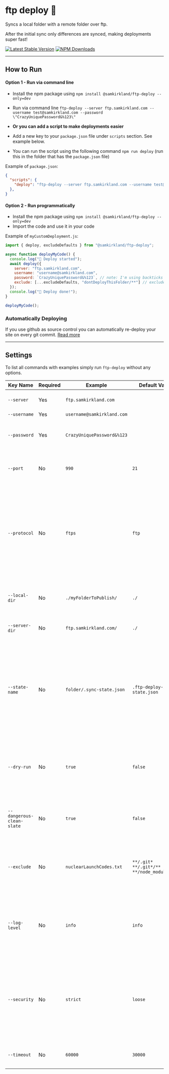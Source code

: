 # ftp deploy 🚀

Syncs a local folder with a remote folder over ftp.

After the initial sync only differences are synced, making deployments super fast!

[![Latest Stable Version](https://img.shields.io/npm/v/@samkirkland/ftp-deploy.svg?style=flat-square)](https://www.npmjs.com/package/@samkirkland/ftp-deploy)
[![NPM Downloads](https://img.shields.io/npm/dt/@samkirkland/ftp-deploy.svg?style=flat-square)](https://www.npmjs.com/package/@samkirkland/ftp-deploy)

---

## How to Run
#### Option 1 - Run via command line
- Install the npm package using `npm install @samkirkland/ftp-deploy --only=dev`
- Run via command line `ftp-deploy --server ftp.samkirkland.com --username test@samkirkland.com --password \"CrazyUniquePassword&%123\"`

- **Or you can add a script to make deployments easier**
- Add a new key to your `package.json` file under `scripts` section. See example below.
- You can run the script using the following command `npm run deploy` (run this in the folder that has the `package.json` file)

Example of `package.json`:
```json
{
  "scripts": {
    "deploy": "ftp-deploy --server ftp.samkirkland.com --username test@samkirkland.com --password \"CrazyUniquePassword&%123\"",
  },
}
```

#### Option 2 - Run programmatically
- Install the npm package using `npm install @samkirkland/ftp-deploy --only=dev`
- Import the code and use it in your code

Example of `myCustomDeployment.js`:
```javascript
import { deploy, excludeDefaults } from "@samkirkland/ftp-deploy";

async function deployMyCode() {
  console.log("🚚 Deploy started");
  await deploy({
    server: "ftp.samkirkland.com",
    username: "username@samkirkland.com",
    password: `CrazyUniquePassword&%123`, // note: I'm using backticks here ` so I don't have to escape quotes
    exclude: [...excludeDefaults, "dontDeployThisFolder/**"] // excludeDefaults will exclude .git files and node_modules
  });
  console.log("🚀 Deploy done!");
}

deployMyCode();

```

### Automatically Deploying
If you use github as source control you can automatically re-deploy your site on every git commit. [Read more](https://github.com/SamKirkland/FTP-Deploy-Action)

---

## Settings

To list all commands with examples simply run `ftp-deploy` without any options.

| Key Name                  | Required | Example                    | Default Value                                 | Description                                                                                                                                                        |
|---------------------------|----------|----------------------------|-----------------------------------------------|--------------------------------------------------------------------------------------------------------------------------------------------------------------------|
| `--server`                | Yes      | `ftp.samkirkland.com`      |                                               | Deployment destination server                                                                                                                                      |
| `--username`              | Yes      | `username@samkirkland.com` |                                               | ftp username                                                                                                                                                       |
| `--password`              | Yes      | `CrazyUniquePassword&%123` |                                               | ftp password, be sure to escape quotes and spaces                                                                                                                  |
| `--port`                  | No       | `990`                      | `21`                                          | Server port to connect to (read your web hosts docs)                                                                                                               |
| `--protocol`              | No       | `ftps`                     | `ftp`                                         | `ftp`: provides no encryption, `ftps`: full encryption newest standard (aka "explicit" ftps), `ftps-legacy`: full encryption legacy standard (aka "implicit" ftps) |
| `--local-dir`             | No       | `./myFolderToPublish/`     | `./`                                          | Path to upload to on the server, must end with trailing slash `/`                                                                                                  |
| `--server-dir`            | No       | `ftp.samkirkland.com/`     | `./`                                          | Folder to upload from, must end with trailing slash `/`                                                                                                            |
| `--state-name`            | No       | `folder/.sync-state.json`  | `.ftp-deploy-sync-state.json`                 | ftp-deploy uses this file to track what's been deployed already, so only differences can be published. If you don't like the name or location you can customize it |
| `--dry-run`               | No       | `true`                     | `false`                                       | Prints which modifications will be made with current config options, but doesn't actually make any changes                                                         |
| `--dangerous-clean-slate` | No       | `true`                     | `false`                                       | Deletes ALL contents of server-dir, even items marked as `--exclude` argument                                                                                      |
| `--exclude`               | No       | `nuclearLaunchCodes.txt`   | `**/.git*` `**/.git*/**` `**/node_modules/**` | An array of glob patterns, these files will not be included in the publish/delete process                                                                          |
| `--log-level`             | No       | `info`                     | `info`                                        | `minimal`: only important info, `standard`: important info and basic file changes, `verbose`: print everything the script is doing                                 |
| `--security`              | No       | `strict`                   | `loose`                                       | `strict`: Reject any connection which is not authorized with the list of supplied CAs. `loose`: Allow connection even when the domain is not in certificate        |
| `--timeout`               | No       | `60000`                    | `30000`                                       | Timeout in milliseconds for FTP operations                                                                                                                         |
